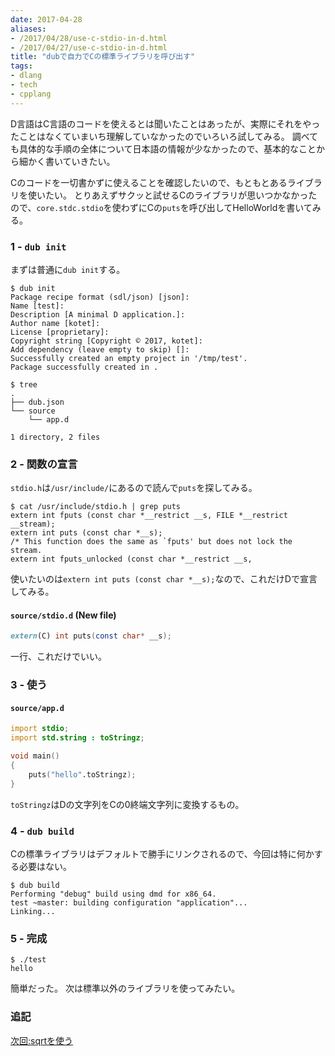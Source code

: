 ```yaml
---
date: 2017-04-28
aliases:
- /2017/04/28/use-c-stdio-in-d.html
- /2017/04/27/use-c-stdio-in-d.html
title: "dubで自力でCの標準ライブラリを呼び出す"
tags:
- dlang
- tech
- cpplang
---
```


D言語はC言語のコードを使えるとは聞いたことはあったが、実際にそれをやったことはなくていまいち理解していなかったのでいろいろ試してみる。
調べても具体的な手順の全体について日本語の情報が少なかったので、基本的なことから細かく書いていきたい。

Cのコードを一切書かずに使えることを確認したいので、もともとあるライブラリを使いたい。
とりあえずサクッと試せるCのライブラリが思いつかなかったので、`core.stdc.stdio`を使わずにCの`puts`を呼び出してHelloWorldを書いてみる。

### 1 - `dub init`

まずは普通に`dub init`する。

```console
$ dub init
Package recipe format (sdl/json) [json]: 
Name [test]: 
Description [A minimal D application.]: 
Author name [kotet]: 
License [proprietary]: 
Copyright string [Copyright © 2017, kotet]: 
Add dependency (leave empty to skip) []: 
Successfully created an empty project in '/tmp/test'.
Package successfully created in .
```

```console
$ tree
.
├── dub.json
└── source
    └── app.d

1 directory, 2 files
```

### 2 - 関数の宣言

`stdio.h`は`/usr/include/`にあるので読んで`puts`を探してみる。

```console
$ cat /usr/include/stdio.h | grep puts
extern int fputs (const char *__restrict __s, FILE *__restrict __stream);
extern int puts (const char *__s);
/* This function does the same as `fputs' but does not lock the stream.
extern int fputs_unlocked (const char *__restrict __s,
```

使いたいのは`extern int puts (const char *__s);`なので、これだけDで宣言してみる。

#### `source/stdio.d` (New file)

```d
extern(C) int puts(const char* __s);
```

一行、これだけでいい。

### 3 - 使う

#### `source/app.d`

```d
import stdio;
import std.string : toStringz;

void main()
{
	puts("hello".toStringz);
}
```

`toStringz`はDの文字列をCの0終端文字列に変換するもの。

### 4 - `dub build`

Cの標準ライブラリはデフォルトで勝手にリンクされるので、今回は特に何かする必要はない。

```console
$ dub build
Performing "debug" build using dmd for x86_64.
test ~master: building configuration "application"...
Linking...
```

### 5 - 完成

```console
$ ./test
hello
```

簡単だった。
次は標準以外のライブラリを使ってみたい。

### 追記

[次回:sqrtを使う](/2017/04/29/use-c-math-in-d.html)
